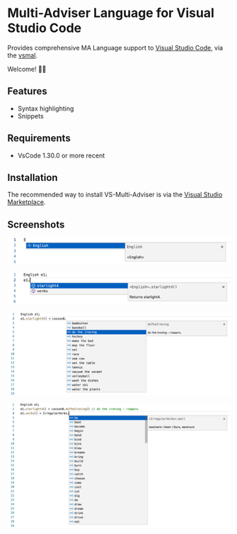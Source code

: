 # Multi-Adviser Language for Visual Studio Code
Provides comprehensive MA Language support to [Visual Studio Code](https://code.visualstudio.com/), via the [vsmal](https://github.com/RubenAkhayan/vsmal).

Welcome! 👋🏻<br/>

## Features
* Syntax highlighting
* Snippets

## Requirements
* VsCode 1.30.0 or more recent

## Installation

The recommended way to install VS-Multi-Adviser is via the [Visual Studio Marketplace](https://marketplace.visualstudio.com/items?itemName=RubenAkhayan.vsmal).

## Screenshots
![screenshot1](./images/screenshot1.png)

![screenshot2](./images/screenshot2.png)

![screenshot3](./images/screenshot3.png)

![screenshot4](./images/screenshot4.png)